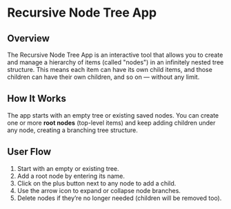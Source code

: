 # Recursive Node Tree App

## Overview
The Recursive Node Tree App is an interactive tool that allows you to create and manage a hierarchy of items (called "nodes") in an infinitely nested tree structure. This means each item can have its own child items, and those children can have their own children, and so on — without any limit.

## How It Works
The app starts with an empty tree or existing saved nodes. You can create one or more **root nodes** (top-level items) and keep adding children under any node, creating a branching tree structure.

## User Flow
1. Start with an empty or existing tree.
2. Add a root node by entering its name.
3. Click on the plus button next to any node to add a child.
4. Use the arrow icon to expand or collapse node branches.
5. Delete nodes if they’re no longer needed (children will be removed too).